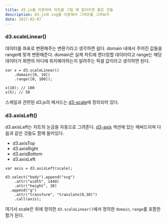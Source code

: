 ```yaml
---
title: d3.js를 이용하여 차트를 그릴 때 알아두면 좋은 것들 
description: d3.js와 svg를 이용해서 그래프를 그려보자
date: 2017-02-07
---
```


### d3.scaleLinear()

데이터를 좌표로 변환해주는 변환기라고 생각하면 쉽다. domain 내에서 주어진 값들을 range에 맞게 변환해준다. domain은 실제 차트에 랜더링할  데이터이고 range는 해당 데이터가 화면의 어디에 위치해야하는지 알려주는 픽셀 값이라고 생각하면 된다.

```
var x = d3.scaleLinear()
    .domain([0, 10])
    .range([0, 100]);

x(10); // 100
x(5); // 50
```
스케일과 관련된 d3.js의 메서드는 [d3-scale][scale]에 정의되어 있다.

### d3.axisLeft()

d3.axisLeft는 차트의 눈금을 자동으로 그려준다. [d3-axis][axis] 섹션에 있는 메써드이며 다음과 같은 것들도 함께 들어있다. 

* d3.axisTop
* d3.axisRight
* d3.axisBottom
* d3.axisLeft

```
var axis = d3.axisLeft(scale);

d3.select("body").append("svg")
    .attr("width", 1440)
    .attr("height", 30)
  .append("g")
    .attr("transform", "translate(0,30)")
    .call(axis);
```
여기서 scale은 위에 정의한 ```d3.scaleLinear()```에서 정의한 ```domain```, ```range```를 포함한 함가 된다.


[scale]: https://github.com/d3/d3-scale
[axis]: https://github.com/d3/d3-axis

